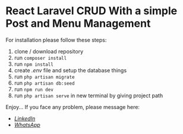 # React Laravel CRUD With a simple Post and Menu Management

For installation please follow these steps:

1. clone / download repository
2. run `composer install`
3. run `npm install`
4. create _.env_ file and setup the database things
5. run `php artisan migrate`
6. run `php artisan db:seed`
7. run `npm run dev`
8. run `php artisan serve` in new terminal by giving project path

Enjoy...
If you face any problem, please message here:
+ *[LinkedIn](https://www.linkedin.com/in/teerath-rassani)*
+ *[WhatsApp](https://wa.me/923332511584)*
